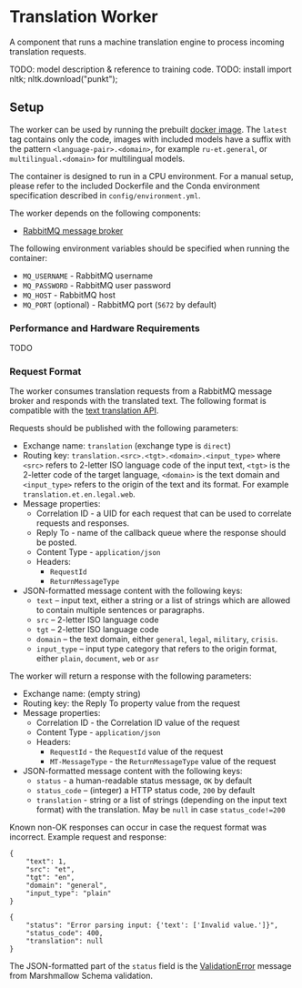 # Translation Worker

A component that runs a machine translation engine to process incoming translation requests.

TODO: model description & reference to training code.
TODO: install import nltk; nltk.download("punkt");

## Setup

The worker can be used by running the prebuilt [docker image](ghcr.io/project-mtee/translation-worker). The `latest` 
tag contains only the code, images with included models have a suffix with the pattern `<language-pair>.<domain>`, 
for example `ru-et.general`, or `multilingual.<domain>` for multilingual models.

The container is designed to run in a CPU environment. For a manual setup, please refer to the included Dockerfile and
the Conda environment specification described in `config/environment.yml`.

The worker depends on the following components:
- [RabbitMQ message broker](https://www.rabbitmq.com/)

The following environment variables should be specified when running the container:
- `MQ_USERNAME` - RabbitMQ username
- `MQ_PASSWORD` - RabbitMQ user password
- `MQ_HOST` - RabbitMQ host
- `MQ_PORT` (optional) - RabbitMQ port (`5672` by default)

### Performance and Hardware Requirements

TODO

### Request Format

The worker consumes translation requests from a RabbitMQ message broker and responds with the translated text. 
The following format is compatible with the [text translation API](ghcr.io/project-mtee/text-translation-api).

Requests should be published with the following parameters:
- Exchange name: `translation` (exchange type is `direct`)
- Routing key: `translation.<src>.<tgt>.<domain>.<input_type>` where `<src>` refers to 2-letter ISO language code of 
  the input text, `<tgt>` is the 2-letter code of the target language, `<domain>` is the text domain and 
  `<input_type>` refers to the origin of the text and its format. For example `translation.et.en.legal.web`.
- Message properties:
    - Correlation ID - a UID for each request that can be used to correlate requests and responses.
    - Reply To - name of the callback queue where the response should be posted.
    - Content Type - `application/json`
    - Headers:
        - `RequestId`
        - `ReturnMessageType`
- JSON-formatted message content with the following keys:
    - `text` – input text, either a string or a list of strings which are allowed to contain multiple sentences or
      paragraphs.
    - `src` – 2-letter ISO language code
    - `tgt` – 2-letter ISO language code
    - `domain` – the text domain, either `general`, `legal`, `military`, `crisis`.
    - `input_type` – input type category that refers to the origin format, either `plain`, `document`, `web` or `asr`

The worker will return a response with the following parameters:
- Exchange name: (empty string)
- Routing key: the Reply To property value from the request
- Message properties:
    - Correlation ID - the Correlation ID value of the request
    - Content Type - `application/json`
    - Headers:
        - `RequestId` - the `RequestId` value of the request
        - `MT-MessageType` - the `ReturnMessageType` value of the request
- JSON-formatted message content with the following keys:
    - `status` - a human-readable status message, `OK` by default
    - `status_code` – (integer) a HTTP status code, `200` by default
    - `translation` - string or a list of strings (depending on the input text format) with the translation. May be 
      `null` in case `status_code!=200`

Known non-OK responses can occur in case the request format was incorrect. Example request and response:
```
{
    "text": 1,
    "src": "et",
    "tgt": "en",
    "domain": "general",
    "input_type": "plain"
}
```
```
{
    "status": "Error parsing input: {'text': ['Invalid value.']}",
    "status_code": 400,
    "translation": null
}
```
The JSON-formatted part of the `status` field is the
[ValidationError](https://marshmallow.readthedocs.io/en/stable/_modules/marshmallow/exceptions.html) message from 
Marshmallow Schema validation.